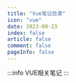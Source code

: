 ```yaml
---
title: "Vue笔记目录"
icon: "vue"
date: 2023-09-23
index: false
article: false
comment: false
pageInfo: false
---
```

:::info
VUE相关笔记
:::

<AutoCatalog />